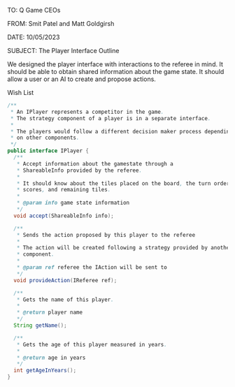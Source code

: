 TO: Q Game CEOs

FROM: Smit Patel and Matt Goldgirsh

DATE: 10/05/2023

SUBJECT: The Player Interface Outline

We designed the player interface with interactions to the referee in 
mind. It should be able to obtain shared information about the game 
state. It should allow a user or an AI to create and propose actions.

Wish List

```java
/**
 * An IPlayer represents a competitor in the game. 
 * The strategy component of a player is in a separate interface.
 * 
 * The players would follow a different decision maker process depending
 * on other components.
 */
public interface IPlayer {
  /**
   * Accept information about the gamestate through a
   * ShareableInfo provided by the referee.
   * 
   * It should know about the tiles placed on the board, the turn order,
   * scores, and remaining tiles.
   * 
   * @param info game state information
   */
  void accept(ShareableInfo info);

  /**
   * Sends the action proposed by this player to the referee
   * 
   * The action will be created following a strategy provided by another 
   * component. 
   * 
   * @param ref referee the IAction will be sent to
   */
  void provideAction(IReferee ref);

  /**
   * Gets the name of this player.
   * 
   * @return player name
   */
  String getName();

  /**
   * Gets the age of this player measured in years.
   * 
   * @return age in years
   */
  int getAgeInYears();
}


```

